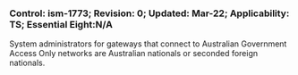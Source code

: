 ### Control: ism-1773; Revision: 0; Updated: Mar-22; Applicability: TS; Essential Eight:N/A
<p>System administrators for gateways that connect to Australian Government Access Only networks are Australian nationals or seconded foreign nationals.</p>
